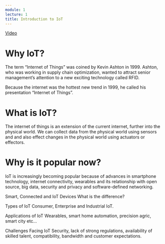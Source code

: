 ```yaml
---
module: 1
lecture: 1
title: Introduction to IoT
---
```


[Video](https://drive.google.com/file/d/1CqTnLfiC4t9jj7or6Kp3Z0zaXemS5PIp/view)

Why IoT?
========

The term “Internet of Things” was coined by Kevin Ashton in 1999. Ashton, who was working in supply chain optimization, wanted to attract senior management’s attention to a new exciting technology called RFID. 

Because the internet was the hottest new trend in 1999, he called his presentation “Internet of Things”.

What is IoT?
============

The internet of things is an extension of the current internet, further into the physical world. We can collect data from the physical world using sensors and and also effect changes in the physical world using actuators or effectors.

Why is it popular now?
======================

IoT is increasingly becoming popular because of  advances in smartphone technology, internet connectivity, wearables and its relationship with open source, big data, security and privacy and software-defined networking.

Smart, Connected and IoT Devices
What is the difference?

Types of IoT
Consumer, Enterprise and Industrial IoT.

Applications of IoT
Wearables, smart home automation, precision agric, smart city etc…

Challenges Facing IoT
Security, lack of strong regulations, availability of skilled talent, compatibility, bandwidth and customer expectations.


